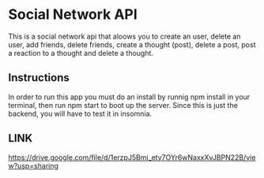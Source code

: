 # Social Network API

This is a social network api that aloows you to create an user, delete an user, add friends, delete friends, create a thought (post), delete a post, post a reaction to a thought and delete a thought.

## Instructions

In order to run this app you must do an install by runnig npm install in your terminal, then run npm start to boot up the server. Since this is just the backend, you will have to test it in insomnia.



## LINK

https://drive.google.com/file/d/1erzpJ5Bmj_ety7OYr6wNaxxXvJBPN22B/view?usp=sharing